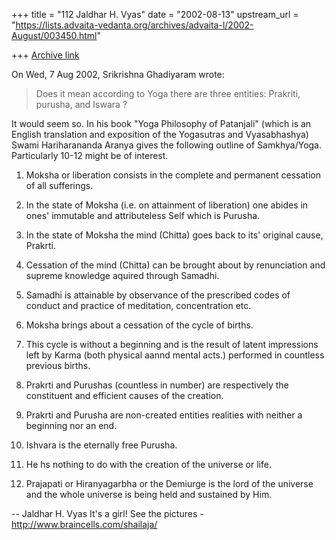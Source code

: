 +++
title = "112 Jaldhar H. Vyas"
date = "2002-08-13"
upstream_url = "https://lists.advaita-vedanta.org/archives/advaita-l/2002-August/003450.html"

+++
[Archive link](https://lists.advaita-vedanta.org/archives/advaita-l/2002-August/003450.html)

On Wed, 7 Aug 2002, Srikrishna Ghadiyaram wrote:

> Does it mean according to Yoga there are three
> entities:
> Prakriti, purusha, and Iswara ?
>

It would seem so.  In his book "Yoga Philosophy of Patanjali" (which is an
English translation and exposition of the Yogasutras and Vyasabhashya)
Swami Hariharananda Aranya gives the following outline of Samkhya/Yoga.
Particularly 10-12 might be of interest.

1.  Moksha or liberation consists in the complete and permanent cessation
of all sufferings.

2.  In the state of Moksha (i.e. on attainment of liberation) one abides
in ones' immutable and attributeless Self which is Purusha.

3.  In the state of Moksha the mind (Chitta) goes back to its' original
cause, Prakrti.

4.  Cessation of the mind (Chitta) can be brought about by renunciation
and supreme knowledge aquired through Samadhi.

5.  Samadhi is attainable by observance of the prescribed codes of conduct
and practice of meditation, concentration etc.

6. Moksha brings about a cessation of the cycle of births.

7.  This cycle is without a beginning and is the result of latent
impressions left by Karma (both physical aannd mental acts.) performed in
countless previous births.

8. Prakrti and Purushas (countless in number) are respectively the
constituent and efficient causes of the creation.

9. Prakrti and Purusha are non-created entities realities with neither a
beginning nor an end.

10. Ishvara is the eternally free Purusha.

11. He hs nothing to do with the creation of the universe or life.

12. Prajapati or Hiranyagarbha or the Demiurge is the lord of the universe
and the whole universe is being held and sustained by Him.


--
Jaldhar H. Vyas <jaldhar at braincells.com>
It's a girl! See the pictures - http://www.braincells.com/shailaja/


